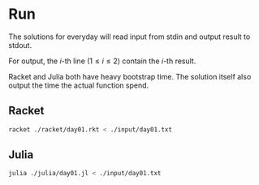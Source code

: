# Run

The solutions for everyday will read input from stdin and output result to stdout.

For output, the $i$-th line ($1≤i≤2$) contain the $i$-th result.

Racket and Julia both have heavy bootstrap time. The solution itself also output the time
the actual function spend.

## Racket

```bash
racket ./racket/day01.rkt < ./input/day01.txt
```

## Julia

```bash
julia ./julia/day01.jl < ./input/day01.txt
```

